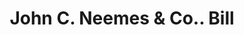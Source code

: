 ---
doi: 10.7916/D84Q95ZJ
date_other: '1880'
date_other_textual: 1880-1889
form: printed ephemera
genre:
- Invoices
name:
- John C. Neemes & Co.
object_in_context_url: https://biggert.cul.columbia.edu/items/view/ave_biggert_00212
subject_hierarchical_geographic:
- Chicago, Illinois, United States
subject_name:
- John C. Neemes & Co.
title: John C. Neemes & Co.. Bill
sort_title: John C. Neemes & Co.. Bill
call_number: ave_biggert_00212
coordinates:
- 41.83694444444445,-87.68472222222222
pid: ave_biggert_00212
identifiers: ave_biggert_00212
permalink: /biggert/ave_biggert_00212/
layout: iiif-image-page
---
